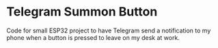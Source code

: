 # Telegram Summon Button

Code for small ESP32 project to have Telegram send a notification to my phone when a button is pressed to leave on my desk at work.
